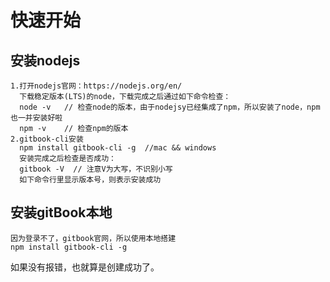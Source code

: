 # 快速开始

## 安装nodejs

```
1.打开nodejs官网：https://nodejs.org/en/
  下载稳定版本(LTS)的node，下载完成之后通过如下命令检查：
  node -v   // 检查node的版本，由于nodejsy已经集成了npm，所以安装了node，npm也一并安装好啦
  npm -v    // 检查npm的版本
2.gitbook-cli安装
  npm install gitbook-cli -g  //mac && windows
  安装完成之后检查是否成功：
  gitbook -V  // 注意V为大写，不识别小写
  如下命令行里显示版本号，则表示安装成功
```

## 安装gitBook本地

```
因为登录不了，gitbook官网，所以使用本地搭建
npm install gitbook-cli -g
```
如果没有报错，也就算是创建成功了。






